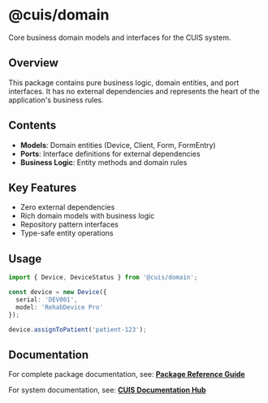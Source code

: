 # @cuis/domain

Core business domain models and interfaces for the CUIS system.

## Overview

This package contains pure business logic, domain entities, and port interfaces. It has no external dependencies and represents the heart of the application's business rules.

## Contents

- **Models**: Domain entities (Device, Client, Form, FormEntry)
- **Ports**: Interface definitions for external dependencies
- **Business Logic**: Entity methods and domain rules

## Key Features

- Zero external dependencies
- Rich domain models with business logic
- Repository pattern interfaces
- Type-safe entity operations

## Usage

```typescript
import { Device, DeviceStatus } from '@cuis/domain';

const device = new Device({
  serial: 'DEV001',
  model: 'RehabDevice Pro'
});

device.assignToPatient('patient-123');
```

## Documentation

For complete package documentation, see:
**[Package Reference Guide](../../docs/PACKAGE_REFERENCE.md#cuisdomain)**

For system documentation, see:
**[CUIS Documentation Hub](../../docs/README.md)**
